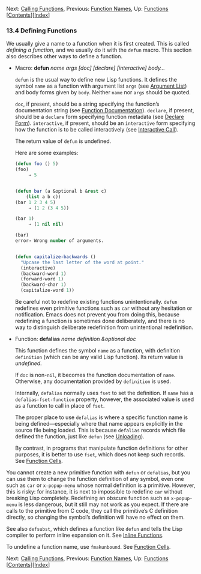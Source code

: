 

Next: [Calling Functions](Calling-Functions.html), Previous: [Function Names](Function-Names.html), Up: [Functions](Functions.html)   \[[Contents](index.html#SEC_Contents "Table of contents")]\[[Index](Index.html "Index")]

### 13.4 Defining Functions

We usually give a name to a function when it is first created. This is called *defining a function*, and we usually do it with the `defun` macro. This section also describes other ways to define a function.

*   Macro: **defun** *name args \[doc] \[declare] \[interactive] body…*

    `defun` is the usual way to define new Lisp functions. It defines the symbol `name` as a function with argument list `args` (see [Argument List](Argument-List.html)) and body forms given by `body`. Neither `name` nor `args` should be quoted.

    `doc`, if present, should be a string specifying the function’s documentation string (see [Function Documentation](Function-Documentation.html)). `declare`, if present, should be a `declare` form specifying function metadata (see [Declare Form](Declare-Form.html)). `interactive`, if present, should be an `interactive` form specifying how the function is to be called interactively (see [Interactive Call](Interactive-Call.html)).

    The return value of `defun` is undefined.

    Here are some examples:

    ```lisp
    (defun foo () 5)
    (foo)
         ⇒ 5
    ```

    ```lisp
    ```

    ```lisp
    (defun bar (a &optional b &rest c)
        (list a b c))
    (bar 1 2 3 4 5)
         ⇒ (1 2 (3 4 5))
    ```

    ```lisp
    (bar 1)
         ⇒ (1 nil nil)
    ```

    ```lisp
    (bar)
    error→ Wrong number of arguments.
    ```

    ```lisp
    ```

    ```lisp
    (defun capitalize-backwards ()
      "Upcase the last letter of the word at point."
      (interactive)
      (backward-word 1)
      (forward-word 1)
      (backward-char 1)
      (capitalize-word 1))
    ```

    Be careful not to redefine existing functions unintentionally. `defun` redefines even primitive functions such as `car` without any hesitation or notification. Emacs does not prevent you from doing this, because redefining a function is sometimes done deliberately, and there is no way to distinguish deliberate redefinition from unintentional redefinition.

<!---->

*   Function: **defalias** *name definition \&optional doc*

    This function defines the symbol `name` as a function, with definition `definition` (which can be any valid Lisp function). Its return value is *undefined*.

    If `doc` is non-`nil`, it becomes the function documentation of `name`. Otherwise, any documentation provided by `definition` is used.

    Internally, `defalias` normally uses `fset` to set the definition. If `name` has a `defalias-fset-function` property, however, the associated value is used as a function to call in place of `fset`.

    The proper place to use `defalias` is where a specific function name is being defined—especially where that name appears explicitly in the source file being loaded. This is because `defalias` records which file defined the function, just like `defun` (see [Unloading](Unloading.html)).

    By contrast, in programs that manipulate function definitions for other purposes, it is better to use `fset`, which does not keep such records. See [Function Cells](Function-Cells.html).

You cannot create a new primitive function with `defun` or `defalias`, but you can use them to change the function definition of any symbol, even one such as `car` or `x-popup-menu` whose normal definition is a primitive. However, this is risky: for instance, it is next to impossible to redefine `car` without breaking Lisp completely. Redefining an obscure function such as `x-popup-menu` is less dangerous, but it still may not work as you expect. If there are calls to the primitive from C code, they call the primitive’s C definition directly, so changing the symbol’s definition will have no effect on them.

See also `defsubst`, which defines a function like `defun` and tells the Lisp compiler to perform inline expansion on it. See [Inline Functions](Inline-Functions.html).

To undefine a function name, use `fmakunbound`. See [Function Cells](Function-Cells.html).

Next: [Calling Functions](Calling-Functions.html), Previous: [Function Names](Function-Names.html), Up: [Functions](Functions.html)   \[[Contents](index.html#SEC_Contents "Table of contents")]\[[Index](Index.html "Index")]
